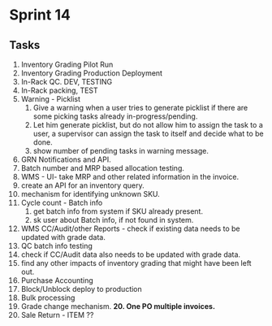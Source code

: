 # Sprint 14
## Tasks
1. Inventory Grading Pilot Run
2. Inventory Grading Production Deployment
3. In-Rack QC. DEV, TESTING
4. In-Rack packing, TEST
5. Warning - Picklist
	1. Give a warning when a user tries to generate picklist if there are some picking tasks already in-progress/pending. 
	2. Let him generate picklist, but do not allow him to assign the task to a user, a supervisor can assign the task to itself and decide what to be done.
	3. show number of pending tasks in warning message.
6. GRN Notifications and API.
7. Batch number and MRP based allocation testing.
8. WMS - UI- take MRP and other related information in the invoice.
9. create an API for an inventory query.
10. mechanism for identifying unknown SKU.
11. Cycle count - Batch info
	1. get batch info from system if SKU already present.
	2. sk user about Batch info, if not found in system.
12. WMS CC/Audit/other  Reports - check if existing data needs to be updated with grade data.
13. QC batch info testing
14. check if CC/Audit data also needs to be updated with grade data.
15. find any other impacts of inventory grading that might have been left out.
16. Purchase Accounting
17. Block/Unblock deploy to production
18. Bulk processing
19. Grade change mechanism.
**20. One PO multiple invoices.**
21. Sale Return - ITEM ??
 

<!--stackedit_data:
eyJoaXN0b3J5IjpbMTE5NTIzODY5MywyMDEyNzE5MDksMTkyNj
c4MjQwNCwtMTkzOTY1NDI5NiwtNzY5MzIzNDYwLC0yMDg4NzQ2
NjEyXX0=
-->